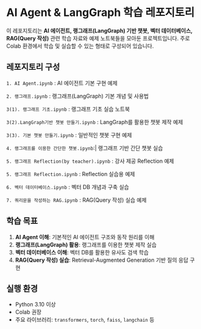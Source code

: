 # AI Agent & LangGraph 학습 레포지토리

이 레포지토리는 **AI 에이전트, 랭그래프(LangGraph) 기반 챗봇, 벡터 데이터베이스, RAG(Query 작성)** 관련 학습 자료와 예제 노트북들을 모아둔 프로젝트입니다. 주로 Colab 환경에서 학습 및 실습할 수 있는 형태로 구성되어 있습니다.



##  레포지토리 구성

 `1. AI Agent.ipynb` : AI 에이전트 기본 구현 예제 

 `2. 랭그래프.ipynb` : 랭그래프(LangGraph) 기본 개념 및 사용법 
 
 `3(1). 랭그래프 기초.ipynb` : 랭그래프 기초 실습 노트북 
 
 `3(2).LangGraph기반 챗봇 만들기.ipynb` : LangGraph를 활용한 챗봇 제작 예제 
 
 `3(3). 기본 챗봇 만들기.ipynb` : 일반적인 챗봇 구현 예제 
 
 `4. 랭그래프를 이용한 간단한 챗봇.ipynb`:| 랭그래프 기반 간단 챗봇 실습 
 
 `5. 랭그래프 Reflection(by teacher).ipynb` : 강사 제공 Reflection 예제 
 
 `5. 랭그래프 Reflection.ipynb` : Reflection 실습용 예제 
 
 `6. 벡터 데이터베이스.ipynb` : 벡터 DB 개념과 구축 실습 
 
 `7. 쿼리문을 작성하는 RAG.ipynb` : RAG(Query 작성) 실습 예제 



##  학습 목표

1. **AI Agent 이해**: 기본적인 AI 에이전트 구조와 동작 원리를 이해
2. **랭그래프(LangGraph) 활용**: 랭그래프를 이용한 챗봇 제작 실습
3. **벡터 데이터베이스 이해**: 벡터 DB를 활용한 유사도 검색 학습
4. **RAG(Query 작성) 실습**: Retrieval-Augmented Generation 기반 질의 응답 구현



##  실행 환경

- Python 3.10 이상
- Colab 권장
- 주요 라이브러리: `transformers`, `torch`, `faiss`, `langchain` 등

